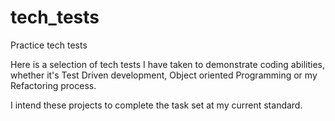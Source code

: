 # tech_tests
Practice tech tests

Here is a selection of tech tests I have taken to demonstrate coding abilities, whether it's Test Driven development, Object oriented Programming or my Refactoring process.

I intend these projects to complete the task set at my current standard.
